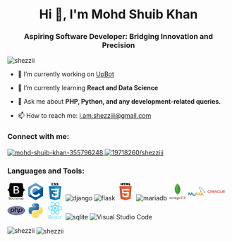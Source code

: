<h1 align="center">Hi 👋, I'm Mohd Shuib Khan</h1>
<h3 align="center">Aspiring Software Developer: Bridging Innovation and Precision</h3>

<p align="left"> <img src="https://komarev.com/ghpvc/?username=shezzii&label=Profile%20views&color=0e75b6&style=flat" alt="shezzii" /> </p>

- 🔭 I’m currently working on [UpBot](http://upbot.com.s3-website.us-east-2.amazonaws.com/)

- 🌱 I’m currently learning **React and Data Science**

- 💬 Ask me about **PHP, Python, and any development-related queries.**

- 📫 How to reach me: [i.am.shezziii@gmail.com](mailto:i.am.shezziii@gmail.com)

<h3 align="left">Connect with me:</h3>
<p align="left">
  <a href="https://linkedin.com/in/mohd-shuib-khan-355796248" target="_blank">
    <img align="center" src="https://raw.githubusercontent.com/rahuldkjain/github-profile-readme-generator/master/src/images/icons/Social/linked-in-alt.svg" alt="mohd-shuib-khan-355796248" height="30" width="40" />
  </a>
  <a href="https://stackoverflow.com/users/19718260/shezziii" target="_blank">
    <img align="center" src="https://raw.githubusercontent.com/rahuldkjain/github-profile-readme-generator/master/src/images/icons/Social/stack-overflow.svg" alt="19718260/shezziii" height="30" width="40" />
  </a>
</p>

<h3 align="left">Languages and Tools:</h3>
<p align="left">
  <img src="https://raw.githubusercontent.com/devicons/devicon/master/icons/bootstrap/bootstrap-plain-wordmark.svg" alt="bootstrap" width="40" height="40"/>
  <img src="https://raw.githubusercontent.com/devicons/devicon/master/icons/c/c-original.svg" alt="c" width="40" height="40"/>
  <img src="https://raw.githubusercontent.com/devicons/devicon/master/icons/css3/css3-original-wordmark.svg" alt="css3" width="40" height="40"/>
  <img src="https://cdn.worldvectorlogo.com/logos/django.svg" alt="django" width="40" height="40"/>
  <img src="https://www.vectorlogo.zone/logos/pocoo_flask/pocoo_flask-icon.svg" alt="flask" width="40" height="40"/>
  <img src="https://raw.githubusercontent.com/devicons/devicon/master/icons/html5/html5-original-wordmark.svg" alt="html5" width="40" height="40"/>
  <img src="https://www.vectorlogo.zone/logos/mariadb/mariadb-icon.svg" alt="mariadb" width="40" height="40"/>
  <img src="https://raw.githubusercontent.com/devicons/devicon/master/icons/mongodb/mongodb-original-wordmark.svg" alt="mongodb" width="40" height="40"/>
  <img src="https://raw.githubusercontent.com/devicons/devicon/master/icons/mysql/mysql-original-wordmark.svg" alt="mysql" width="40" height="40"/>
  <img src="https://raw.githubusercontent.com/devicons/devicon/master/icons/oracle/oracle-original.svg" alt="oracle" width="40" height="40"/>
  <img src="https://raw.githubusercontent.com/devicons/devicon/master/icons/php/php-original.svg" alt="php" width="40" height="40"/>
  <img src="https://raw.githubusercontent.com/devicons/devicon/master/icons/python/python-original.svg" alt="python" width="40" height="40"/>
  <img src="https://raw.githubusercontent.com/devicons/devicon/master/icons/react/react-original-wordmark.svg" alt="react" width="40" height="40"/>
  <img src="https://www.vectorlogo.zone/logos/sqlite/sqlite-icon.svg" alt="sqlite" width="40" height="40"/>
  <img src="https://cdn.jsdelivr.net/npm/vscode-icons/icons/file_type_vscode.svg" alt="Visual Studio Code" width="40" height="40"/>
</p>

<p><img align="left" src="https://github-readme-stats.vercel.app/api/top-langs?username=shezzii&show_icons=true&locale=en&layout=compact" alt="shezzii" /></p>

<p>&nbsp;<img align="center" src="https://github-readme-stats.vercel.app/api?username=shezzii&show_icons=true&locale=en" alt="shezzii" /></p>
